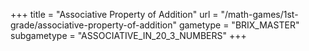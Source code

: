 +++
title = "Associative Property of Addition"
url = "/math-games/1st-grade/associative-property-of-addition"
gametype = "BRIX_MASTER"
subgametype = "ASSOCIATIVE_IN_20_3_NUMBERS"
+++